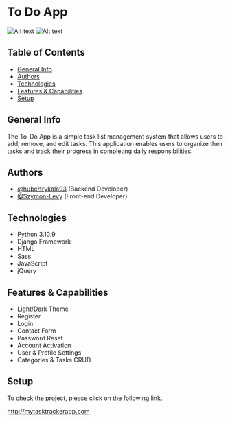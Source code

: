 # To Do App
![Alt text](https://github.com/hubertrykala93/to_do_django_app/blob/main/images/1.png)
![Alt text](https://github.com/hubertrykala93/to_do_django_app/blob/main/images/2.png)

## Table of Contents
* [General Info](#general-info)
* [Authors](#authors)
* [Technologies](#technologies)
* [Features & Capabilities](#features-capabilities)
* [Setup](#setup)


## General Info
The To-Do App is a simple task list management system that allows users to add, remove, and edit tasks. This application enables users to organize their tasks and track their progress in completing daily responsibilities.

## Authors
- [@hubertrykala93](https://github.com/hubertrykala93) (Backend Developer)
- [@Szymon-Levy](https://github.com/Szymon-Levy) (Front-end Developer)

## Technologies
* Python 3.10.9
* Django Framework
* HTML
* Sass
* JavaScript
* jQuery

## Features & Capabilities
* Light/Dark Theme
* Register
* Login
* Contact Form
* Password Reset
* Account Activation
* User & Profile Settings
* Categories & Tasks CRUD

## Setup
To check the project, please click on the following link.

http://mytasktrackerapp.com
